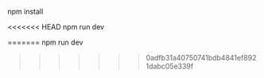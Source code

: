 npm install

<<<<<<< HEAD
npm run dev

=======
npm run dev
>>>>>>> 0adfb31a40750741bdb4841ef8921dabc05e339f
